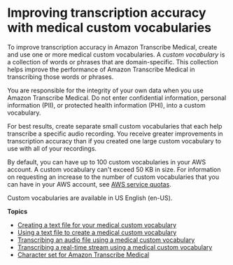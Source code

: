 # Improving transcription accuracy with medical custom vocabularies<a name="vocabulary-med"></a>

To improve transcription accuracy in Amazon Transcribe Medical, create and use one or more medical custom vocabularies\. A *custom vocabulary* is a collection of words or phrases that are domain\-specific\. This collection helps improve the performance of Amazon Transcribe Medical in transcribing those words or phrases\.

You are responsible for the integrity of your own data when you use Amazon Transcribe Medical\. Do not enter confidential information, personal information \(PII\), or protected health information \(PHI\), into a custom vocabulary\.

For best results, create separate small custom vocabularies that each help transcribe a specific audio recording\. You receive greater improvements in transcription accuracy than if you created one large custom vocabulary to use with all of your recordings\.

By default, you can have up to 100 custom vocabularies in your AWS account\. A custom vocabulary can't exceed 50 KB in size\. For information on requesting an increase to the number of custom vocabularies that you can have in your AWS account, see [AWS service quotas](https://docs.aws.amazon.com/general/latest/gr/aws_service_limits.html)\.

Custom vocabularies are available in US English \(en\-US\)\.

**Topics**
+ [Creating a text file for your medical custom vocabulary](create-med-vocab-text.md)
+ [Using a text file to create a medical custom vocabulary](create-med-custom-vocabulary.md)
+ [Transcribing an audio file using a medical custom vocabulary](start-med-custom-vocab-job.md)
+ [Transcribing a real\-time stream using a medical custom vocabulary](start-med-vocab-stream.md)
+ [Character set for Amazon Transcribe Medical](charsets-med.md)